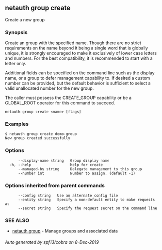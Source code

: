 ## netauth group create

Create a new group

### Synopsis


Create an group with the specified name.  Though there are no strict
requirements on the name beyond it being a single word that is
globally unique, it is strongly encouraged to make it exclusively of
lower case letters and numbers.  For the best compatibility, it is
recommended to start with a letter only.

Additional fields can be specified on the command line such as the
display name, or a group to defer management capability to.  If
desired a custom number can be provided, but the default behavior is
sufficient to select a valid unallocated number for the new group.

The caller must possess the CREATE_GROUP capability or be a GLOBAL_ROOT
operator for this command to succeed.

```
netauth group create <name> [flags]
```

### Examples

```
$ netauth group create demo-group
New group created successfully
```

### Options

```
      --display-name string   Group display name
  -h, --help                  help for create
      --managed-by string     Delegate management to this group
      --number int            Number to assign. (default -1)
```

### Options inherited from parent commands

```
      --config string   Use an alternate config file
      --entity string   Specify a non-default entity to make requests as
      --secret string   Specify the request secret on the command line
```

### SEE ALSO

* [netauth group](netauth_group.md)	 - Manage groups and associated data

###### Auto generated by spf13/cobra on 8-Dec-2019

